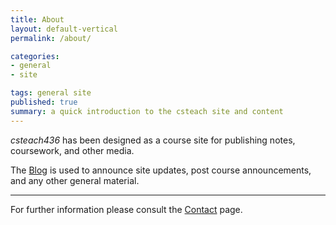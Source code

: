 ```yaml
---
title: About
layout: default-vertical
permalink: /about/

categories:
- general
- site

tags: general site
published: true
summary: a quick introduction to the csteach site and content
---
```


*csteach436* has been designed as a course site for publishing notes, coursework, and other media.  

The [Blog](/blog) is used to announce site updates, post course announcements, and any other general material.

***

For further information please consult the [Contact](/contact) page.  
